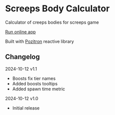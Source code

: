 # Screeps Body Calculator

Calculator of creeps bodies for screeps game

[Run online app](https://nescafe62.github.io/screeps-body-calculator/)

Built with [Pozitron](https://github.com/NesCafe62/vite-pozitron-starter) reactive library


## Changelog

2024-10-12 v1.1
* Boosts fix tier names
* Added boosts tooltips
* Added spawn time metric

2024-10-12 v1.0
* Initial release